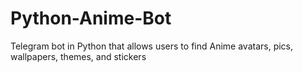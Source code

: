 # Python-Anime-Bot
Telegram bot in Python that allows users to find Anime avatars, pics, wallpapers, themes, and stickers
